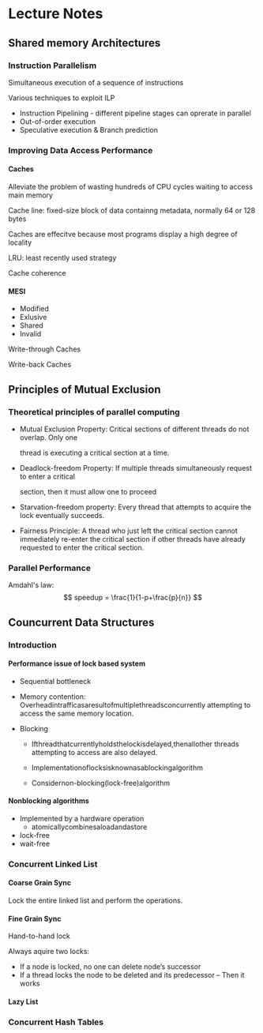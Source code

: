 # Lecture Notes

## Shared memory Architectures

### Instruction Parallelism

Simultaneous execution of a sequence of instructions

Various techniques to exploit ILP

- Instruction Pipelining - different pipeline stages can oprerate in parallel
- Out-of-order execution
- Speculative execution & Branch prediction

### Improving Data Access Performance

#### Caches

Alleviate the problem of wasting hundreds of CPU cycles waiting to access main memory

Cache line: fixed-size block of data containng metadata, normally 64 or 128 bytes

Caches are effecitve because most programs display a high degree of locality

LRU: least recently used strategy

Cache coherence

#### MESI

- Modified
- Exlusive
- Shared
- Invalid

Write-through Caches

Write-back Caches

## **Principles of Mutual Exclusion**

### Theoretical principles of parallel computing

- Mutual Exclusion Property: Critical sections of different threads do not overlap. Only one

  thread is executing a critical section at a time.

- Deadlock-freedom Property: If multiple threads simultaneously request to enter a critical

  section, then it must allow one to proceed

- Starvation-freedom property: Every thread that attempts to acquire the lock eventually succeeds.

- Fairness Principle: A thread who just left the critical section cannot immediately re-enter the critical section if other threads have already requested to enter the critical section.

### Parallel Performance

Amdahl's law: 
$$
speedup = \frac{1}{1-p+\frac{p}{n}}
$$


## Councurrent Data Structures

### Introduction

#### Performance issue of lock based system

- Sequential bottleneck
- Memory contention: Overheadintrafficasaresultofmultiplethreadsconcurrently attempting to access the same memory location.

- Blocking

  - Ifthreadthatcurrentlyholdsthelockisdelayed,thenallother threads attempting to access are also delayed.

  - Implementationoflocksisknownasablockingalgorithm
  - Considernon-blocking(lock-free)algorithm

#### Nonblocking algorithms

- Implemented by a hardware operation
  - atomicallycombinesaloadandastore
- lock-free
- wait-free

### Concurrent Linked List

#### Coarse Grain Sync

Lock the entire linked list and perform the operations.

#### Fine Grain Sync

Hand-to-hand lock

Always aquire two locks:

- If a node is locked, no one can delete node’s successor
- If a thread locks the node to be deleted and its predecessor – Then it works

#### Lazy List

### Concurrent Hash Tables


